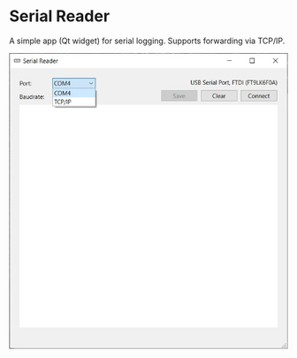 # Serial Reader

A simple app (Qt widget) for serial logging.
Supports forwarding via TCP/IP.

![Serial Reader Screenshot](serialreader.jpg)